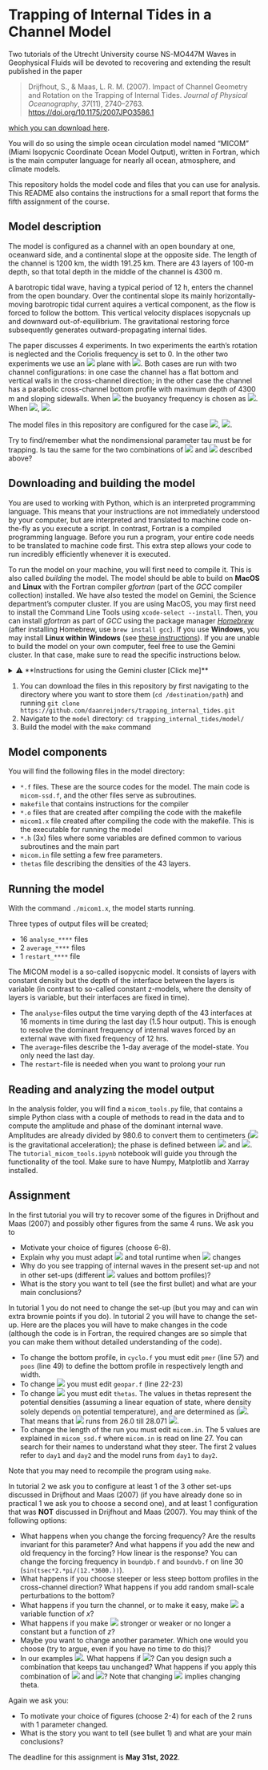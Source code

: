 # Trapping of Internal Tides in a Channel Model

Two tutorials of the Utrecht University course NS-MO447M Waves in Geophysical Fluids will be devoted to recovering and extending the result published in the paper

> Drijfhout, S., & Maas, L. R. M. (2007). Impact of Channel Geometry and Rotation on the Trapping of Internal Tides. *Journal of Physical Oceanography*, *37*(11), 2740–2763. https://doi.org/10.1175/2007JPO3586.1

[which you can download here](https://webspace.science.uu.nl/~maas0131/files/drijfhoutmaas07jpo%5bsmallpdf.com%5d.pdf).

You will do so using the simple ocean circulation model named “MICOM” (Miami Isopycnic Coordinate Ocean Model Output), written in Fortran, which is the main computer language for nearly all ocean, atmosphere, and climate models.

This repository holds the model code and files that you can use for analysis. This README also contains the instructions for a small report that forms the fifth assignment of the course.



## Model description

The model is configured as a channel with an open boundary at one, oceanward side, and a continental slope at the opposite side. The length of the channel is 1200 km, the width 191.25 km. There are 43 layers of 100-m depth, so that total depth in the middle of the channel is 4300 m. 

A barotropic tidal wave, having a typical period of 12 h, enters the channel from the open boundary. Over the continental slope its mainly horizontally-moving barotropic tidal current aquires a vertical component, as the flow is forced to follow the bottom. This vertical velocity displaces isopycnals up and downward out-of-equilibrium. The gravitational restoring force subsequently generates outward-propagating internal tides. 

The paper discusses 4 experiments. In two experiments the earth’s rotation is neglected and the Coriolis frequency is set to 0. In the other two experiments we use an <img src="https://render.githubusercontent.com/render/math?math={f}"> plane with <img src="https://render.githubusercontent.com/render/math?math={f = 10^{-4}\ \rm{s}^{-1}}">. Both cases are run with two channel configurations: in one case the channel has a flat bottom and vertical walls in the cross-channel direction; in the other case the channel has a parabolic cross-channel bottom profile with maximum depth of 4300 m and sloping sidewalls. When <img src="https://render.githubusercontent.com/render/math?math={f=0}"> the buoyancy frequency is chosen as <img src="https://render.githubusercontent.com/render/math?math={N = 3.05 \times 10^{-3}\ \rm{s}^{-1}}">. When <img src="https://render.githubusercontent.com/render/math?math={f = 10^{-4}\ \rm{s}^{-1}}">,  <img src="https://render.githubusercontent.com/render/math?math={N= 2.2 \times 10^{-3}\ \rm{s}^{-1}}">. 

The model files in this repository are configured for the case <img src="https://render.githubusercontent.com/render/math?math={f = 10^{-4}\ \rm{s}^{-1}}">, <img src="https://render.githubusercontent.com/render/math?math={N = 2.2 \times 10^{-3}\ \rm{s}^{-1}}">. 

Try to find/remember what the nondimensional parameter tau must be for trapping. Is tau the same for the two combinations of <img src="https://render.githubusercontent.com/render/math?math={f}"> and <img src="https://render.githubusercontent.com/render/math?math={N}"> described above?

##  Downloading and building the model

You are used to working with Python, which is an interpreted programming language. This means that your instructions are not immediately understood by your computer, but are interpreted and translated to machine code on-the-fly as you execute a script. In contrast, Fortran is a compiled programming language. Before you run a program, your entire code needs to be translated to machine code first. This extra step allows your code to run incredibly efficiently whenever it is executed.

To run the model on your machine, you will first need to compile it. This is also called *building* the model. The model should be able to build on **MacOS** and **Linux** with the Fortran compiler *gfortran* (part of the *GCC* compiler collection) installed. We have also tested the model on Gemini, the Science department’s computer cluster. If you are using MacOS, you may first need to install the Command Line Tools using `xcode-select --install`. Then, you can install _gfortran_ as part of _GCC_ using the package manager _[Homebrew](https://brew.sh)_ (after installing Homebrew, use `brew install gcc`). If you use **Windows**, you may install **Linux within Windows** (see [these instructions](https://docs.microsoft.com/en-us/windows/wsl/about)). If you are unable to build the model on your own computer, feel free to use the Gemini cluster. In that case, make sure to read the specific instructions below.

<details>
  <summary>⚠️ **Instructions for using the Gemini cluster [Click me]**</summary>

  ### Logging in
  1. Open a Terminal.
  2. Connect to the Gemini cluster by typing `ssh 1234567@gemini.science.uu.nl` using your Solis-ID in place of 1234567.
  3. Type your Solis-ID password.
  4. You're in! Your home directory is `/nethome/1234567`. It has a quotum of 2GB. If you need to temporarily store large amounts of data, create a personal scratch folder on the scratch disk: `mkdir /scratch/1234567`. Please do not store data on scratch folders for longer than 2 weeks.

  ### Running Jupyter Lab on the cluster
  You can use Jupyter Lab on the cluster. This allows you to easily analyze the model output. 
  1. To do so, you must first load _Conda_: `module load miniconda/3`. Initialize Conda by typing `conda init bash`. You may need to open another bash-shell: type `bash`. You can tell that Conda is loaded when `(base)` is being shown in front of the interpreter.
  2. Start Jupyter: `jupyter lab --no-browser.`
  3. Take note of the Jupyter port number that has been assigned (the four digits in the X's in http://127.0.0.1:XXXX) and the token (the long string after `token=`).
  4. Open a new terminal window or tab on your local computer. In this terminal we set up an SSH tunnel.
  5. Pick a random number YYYY between 8000 and 9000. This will be our SSH port number for the tunnel. Try another number if something fails.
  6. On your local machine, type `ssh -A -L YYYY:localhost:XXXX 1234567@gemini.science.uu.nl`
  7. Open a browser on your local computer and go to `localhost:YYYY`, where `YYYY` is your chosen portnumber. When asked for a password/token, use the one that you noted in step 2.

More info can be found here: https://github.com/OceanParcels/UtrechtTeam/wiki/How-to-run-parcels-on-lorenz,-gemini-and-cartesius#gemini

</details>




1. You can download the files in this repository by first navigating to the directory where you want to store them (`cd /destination/path`) and running `git clone https://github.com/daanreijnders/trapping_internal_tides.git`
2. Navigate to the `model` directory: `cd trapping_internal_tides/model/`
3. Build the model with the `make` command



## Model components

You will find the following files in the model directory:

- `*.f` files. These are the source codes for the model. The main code is `micom-ssd.f`, and the other files serve as subroutines.
- `makefile` that contains instructions for the compiler
- `*.o` files that are created after compiling the code with the makefile
- `micom1.x` file created after compiling the code with the makefile. This is the executable for running the model
- `*.h` (3x) files where some variables are defined common to various subroutines and the main part
- `micom.in` file setting a few free parameters.
- `thetas` file describing the densities of the 43 layers.



## Running the model

With the command `./micom1.x`, the model starts running.

Three types of output files will be created;

- 16 `analyse_****` files
- 2 `average_****` files
- 1 `restart_****` file

 The MICOM model is a so-called isopycnic model. It consists of layers with constant density but the depth of the interface between the layers is variable (in contrast to so-called constant z-models, where the density of layers is variable, but their interfaces are fixed in time).

- The `analyse`-files output the time varying depth of the 43 interfaces at 16 moments in time during the last day (1.5 hour output). This is enough to resolve the dominant frequency of internal waves forced by an external wave with fixed frequency of 12 hrs.
- The `average`-files describe the 1-day average of the model-state. You only need the last day.
- The `restart`-file is needed when you want to prolong your run



## Reading and analyzing the model output

In the analysis folder, you will find a `micom_tools.py` file, that contains a simple Python class with a couple of methods to read in the data and to compute the amplitude and phase of the dominant internal wave. Amplitudes are already divided by 980.6 to convert them to centimeters (<img src="https://render.githubusercontent.com/render/math?math={g = 9.806 \ \rm{m/s^2}}"> is the gravitational acceleration); the phase is defined between <img src="https://render.githubusercontent.com/render/math?math={-\pi}"> and <img src="https://render.githubusercontent.com/render/math?math={\pi}">. The `tutorial_micom_tools.ipynb` notebook will guide you through the functionality of the tool. Make sure to have Numpy, Matplotlib and Xarray installed.



## Assignment

In the first tutorial you will try to recover some of the figures in Drijfhout and Maas (2007) and possibly other figures from the same 4 runs. We ask you to

- Motivate your choice of figures (choose 6-8).
- Explain why you must adapt <img src="https://render.githubusercontent.com/render/math?math={N}"> and total runtime when <img src="https://render.githubusercontent.com/render/math?math={f}"> changes
- Why do you see trapping of internal waves in the present set-up and not in other set-ups (different <img src="https://render.githubusercontent.com/render/math?math={f}"> values and bottom profiles)?
- What is the story you want to tell (see the first bullet) and what are your main conclusions?

 In tutorial 1 you do not need to change the set-up (but you may and can win extra brownie points if you do). In tutorial 2 you will have to change the set-up. Here are the places you will have to make changes in the code (although the code is in Fortran, the required changes are so simple that you can make them without detailed understanding of the code).

- To change the bottom profile, in `cyclo.f` you must edit `pmer` (line 57) and `poos` (line 49) to define the bottom profile in respectively length and width.
- To change <img src="https://render.githubusercontent.com/render/math?math={f}"> you must edit `geopar.f` (line 22-23)
- To change <img src="https://render.githubusercontent.com/render/math?math={N}"> you must edit `thetas`. The values in thetas represent the potential densities (assuming a linear equation of state, where density solely depends on potential temperature), and are determined as (<img src="https://render.githubusercontent.com/render/math?math={\sigma_0-1000)/1000}">. That means that <img src="https://render.githubusercontent.com/render/math?math={1000*\sigma_0}"> runs from 26.0 till 28.071 <img src="https://render.githubusercontent.com/render/math?math={\rm{kg}/{m}^3}">. 
- To change the length of the run you must edit `micom.in`. The 5 values are explained in `micom_ssd.f` where `micom.in` is read on line 27. You can search for their names to understand what they steer. The first 2 values refer to `day1` and `day2` and the model runs from `day1` to `day2`.

Note that you may need to recompile the program using `make`.

In tutorial 2 we ask you to configure at least 1 of the 3 other set-ups discussed in Drijfhout and Maas (2007) (if you have already done so in practical 1 we ask you to choose a second one), and at least 1 configuration that was **NOT** discussed in Drijfhout and Maas (2007). You may think of the following options: 

- What happens when you change the forcing frequency? Are the results invariant for this parameter? And what happens if you add the new and old frequency in the forcing? How linear is the response?
  You can change the forcing frequency in `boundpb.f` and `boundvb.f` on line 30 (`sin(tsec*2.*pi/(12.*3600.))`).
- What happens if you choose steeper or less steep bottom profiles in the cross-channel direction? What happens if you add random small-scale perturbations to the bottom?
- What happens if you turn the channel, or to make it easy, make <img src="https://render.githubusercontent.com/render/math?math={f}"> a variable function of *x*?
- What happens if you make <img src="https://render.githubusercontent.com/render/math?math={N}"> stronger or weaker or no longer a constant but a function of *z*?
- Maybe you want to change another parameter. Which one would you choose (try to argue, even if you have no time to do this)?
- In our examples <img src="https://render.githubusercontent.com/render/math?math={N \geq f}">. What happens if <img src="https://render.githubusercontent.com/render/math?math={f \eq 10 * N}">? Can you design such a combination that keeps tau unchanged? What happens if you apply this combination of <img src="https://render.githubusercontent.com/render/math?math={f}"> and <img src="https://render.githubusercontent.com/render/math?math={N}">? Note that changing <img src="https://render.githubusercontent.com/render/math?math={N}"> implies changing theta.

Again we ask you:

- To motivate your choice of figures (choose 2-4) for each of the 2 runs with 1 parameter changed.
- What is the story you want to tell (see bullet 1) and what are your main conclusions?

The deadline for this assignment is **May 31st, 2022**.
